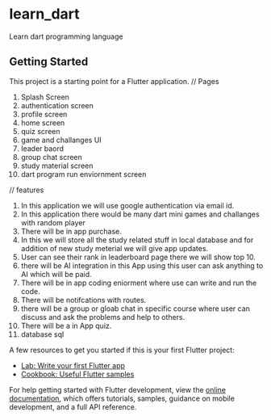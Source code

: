 # learn_dart

Learn dart programming language

## Getting Started

This project is a starting point for a Flutter application.
// Pages
1.  Splash Screen
2.  authentication screen
3.  profile screen
4.  home screen
5.  quiz screen
6.  game and challanges UI
7.  leader baord
8.  group chat screen
9.  study material screen
10. dart program run enviornment screen
<!-- 7. signu -->
// features
1. In this application we will use google authentication via email id.
2. In this application there would be many dart mini games and challanges with random player
3. There will be in app purchase.
4. In this we will store all the study related stuff in local database and for addition of new study meterial we will give app      updates.
5. User can see their rank in leaderboard page there we will show top 10.
6. there will be AI integration in this App using this user can ask anything to AI which will be paid.
7. There will be in app coding eniorment where use can write and run the code.
8. There will be notifcations with routes.
9. there will be a group or gloab chat in specific course where user can discuss and  ask the problems and help to others.
10. There will be a in App quiz.
11. database sql


A few resources to get you started if this is your first Flutter project:

- [Lab: Write your first Flutter app](https://docs.flutter.dev/get-started/codelab)
- [Cookbook: Useful Flutter samples](https://docs.flutter.dev/cookbook)

For help getting started with Flutter development, view the
[online documentation](https://docs.flutter.dev/), which offers tutorials,
samples, guidance on mobile development, and a full API reference.

